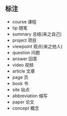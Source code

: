 ## 标注

- course 课程
- tip 随笔
- summary 总结(来之自己)
- project 项目
- viewpoint 观点(来之他人)
- question 问题
- answer 回答
- video 视频
- article 文章
- page 页
- book 书
- site 站点
- abbreviation 缩写
- paper 论文
- concept 概念